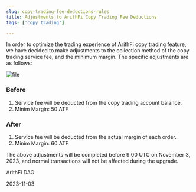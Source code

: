 ```yaml
---
slug: copy-trading-fee-deductions-rules
title: Adjustments to ArithFi Copy Trading Fee Deductions
tags: ['copy trading']

---
```


In order to optimize the trading experience of ArithFi copy trading feature, we have decided to make adjustments to the collection method of the copy trading service fee, and the minimum margin. The specific adjustments are as follows:

![file](https://nftstorage.link/ipfs/bafybeigzbnxvtdgkfqmb6hmbob2256ruojtimpqu6jrbqkjscx3oiqyttq)

### Before
1. Service fee will be deducted from the copy trading account balance.
2. Minim Margin: 50 ATF 

### After
1. Service fee will be deducted from the actual margin of each order.
2. Minim Margin: 60 ATF

The above adjustments will be completed before 9:00 UTC on November 3, 2023, and normal transactions will not be affected during the upgrade.

ArithFi DAO

2023-11-03
